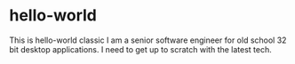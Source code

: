 # hello-world
This is hello-world classic
I am a senior software engineer for old school 32 bit desktop applications.
I need to get up to scratch with the latest tech.

